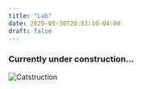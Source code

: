 ```yaml
---
title: "Lab"
date: 2020-05-30T20:53:18-04:00
draft: false
---
```


### Currently under construction...

![Catstruction](cat_construction.jpg)